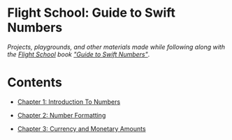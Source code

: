# Flight School: Guide to Swift Numbers

_Projects, playgrounds, and other materials made while following along with the [Flight School](https://flight.school) book ["Guide to Swift Numbers"](https://flight.school/books/numbers/)_.


# Contents

- [Chapter 1: Introduction To Numbers](./01-introduction-to-numbers)

- [Chapter 2: Number Formatting](./02-number-formatting)

- [Chapter 3: Currency and Monetary Amounts](./03-currency-and-monetary-amounts)

